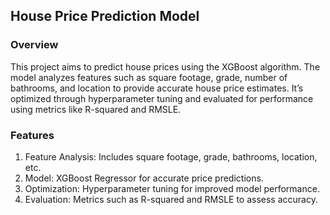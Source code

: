 ## House Price Prediction Model

### Overview

This project aims to predict house prices using the XGBoost algorithm. The model analyzes features such as square footage, grade, number of bathrooms, and location to provide accurate house price estimates. It’s optimized through hyperparameter tuning and evaluated for performance using metrics like R-squared and RMSLE.

### Features

1. Feature Analysis: Includes square footage, grade, bathrooms, location, etc.
2. Model: XGBoost Regressor for accurate price predictions.
3. Optimization: Hyperparameter tuning for improved model performance.
4. Evaluation: Metrics such as R-squared and RMSLE to assess accuracy.
